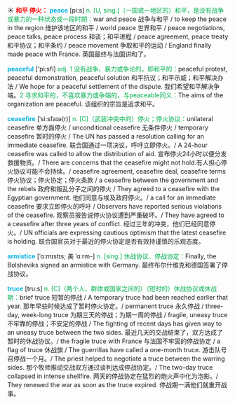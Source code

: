 ☀ <font color="red">**和平 停火：**</font>
<font color="sky blue">**peace**</font> [pi:s] 
<font color="#00b050">n. [U, sing.]（一国或一地区的）和平，是没有战争或暴力的一种状态或一段时期：</font>war and peace 战争与和平 / to keep the peace in the region 维护该地区的和平 / world peace 世界和平 / peace negotiations, peace talks, peace process 和谈；和平进程 / peace agreement, peace treaty 和平协议；和平条约 / peace movement 争取和平的运动 / England finally made peace with France. 英国最终与法国讲和了。

<font color="sky blue">**peaceful**</font> ['pi:sfl] 
<font color="#00b050">adj. 1 没有战争、暴力或争论的，即和平的：</font>peaceful protest, peaceful demonstration, peaceful solution 和平抗议；和平示威；和平解决办法 / We hope for a peaceful settlement of the dispute. 我们希望和平解决争端。<font color="#00b050">2 寻求和平的，不喜欢暴力或争端的，与peaceable同义：</font>The aims of the organization are peaceful. 该组织的宗旨是追求和平。
 
<font color="sky blue">**ceasefire**</font> [ˈsi:sfaɪə(r)]
<font color="#00b050">n. [C]（武装冲突中的）停火；停火协议：</font>unilateral ceasefire 单方面停火 / unconditional ceasefire 无条件停火 / temporary ceasefire 暂时的停火 / The UN has passed a resolution calling for an immediate ceasefire. 联合国通过一项决议，呼吁立即停火。/ A 24-hour ceasefire was called to allow the distribution of aid. 宣布停火24小时以便分发救援物资。/ There are concerns that the ceasefire might not hold.有人担心停火协议可能不会持续。/ ceasefire agreement, ceasefire deal, ceasefire terms 停火协议；停火协定；停火条款 / a ceasefire between the government and the rebels 政府和叛乱分子之间的停火 / They agreed to a ceasefire with the Egyptian government. 他们同意与埃及政府停火。/ a call for an immediate ceasefire 要求立即停火的呼吁 / Observers have reported serious violations of the ceasefire. 观察员报告说停火协议遭到严重破坏。/ They have agreed to a ceasefire after three years of conflict. 经过三年的冲突，他们已经同意停火。/ UN officials are expressing cautious optimism that the latest ceasefire is holding. 联合国官员对于最近的停火协定是否有效持谨慎的乐观态度。

<font color="sky blue">**armistice**</font> [ˈɑ:mɪstɪs; 美 ˈɑ:rm-]
<font color="#00b050">n. [sing.] 休战协议、停战协定：</font>Finally, the Bolsheviks signed an armistice with Germany. 最终布尔什维克和德国签署了停战协议。

<font color="sky blue">**truce**</font> [tru:s]
<font color="#00b050">n. [C]（两个人、群体或国家之间的）（短时的）休战协议或休战期：</font>brief truce 短暂的停战 / A temporary truce had been reached earlier that year. 那年早些时候达成了暂时停火协定。/ permanent truce 永久停战 / three-day, week-long truce 为期三天的停战；为期一周的停战 / fragile, uneasy truce 不牢靠的停战；不安定的停战 / The fighting of recent days has given way to an uneasy truce between the two sides. 最近几天的交战结束了，双方达成了暂时的休战协议。/ the fragile truce with France 与法国不牢固的停战协定 / a flag of truce 休战旗 / The guerrillas have called a one-month truce. 游击队号召停战一个月。/ The priest helped to negotiate a truce between the warring sides. 那个牧师推动交战双方通过谈判达成停战协定。/ The two-day truce collapsed in intense shellfire. 两天的停战协定在猛烈的炮火声中化为泡影。/ They renewed the war as soon as the truce expired. 停战期一满他们就重开战事。



